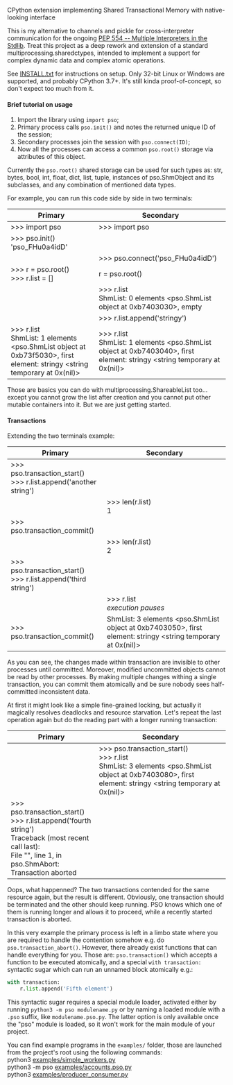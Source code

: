 CPython extension implementing Shared Transactional Memory with native-looking interface

This is my alternative to channels and pickle for cross-interpreter communication for the ongoing [PEP 554 -- Multiple Interpreters in the Stdlib](https://www.python.org/dev/peps/pep-0554/). Treat this project as a deep rework and extension of a standard multiprocessing.sharedctypes, intended to implement a support for complex dynamic data and complex atomic operations.

See [INSTALL.txt](INSTALL.txt) for instructions on setup. Only 32-bit Linux or Windows are supported, and probably CPython 3.7+. It's still kinda proof-of-concept, so don't expect too much from it.

#### Brief tutorial on usage

1. Import the library using ```import pso```;
2. Primary process calls ```pso.init()``` and notes the returned unique ID of the session;
3. Secondary processes join the session with ```pso.connect(ID)```;
4. Now all the processes can access a common ```pso.root()``` storage via attributes of this object.

Currently the ```pso.root()``` shared storage can be used for such types as: str, bytes, bool, int, float, dict, list, tuple, instances of pso.ShmObject and its subclasses, and any combination of mentioned data types.

For example, you can run this code side by side in two terminals:

| Primary | Secondary |
|--|--|
| >>> import pso  | >>> import pso  |
| >>> pso.init()<br>'pso_FHu0a4idD'  |  |
|  | >>> pso.connect('pso_FHu0a4idD')  |
| >>> r = pso.root() <br> >>> r.list = [] | r = pso.root() |
|  | >>> r.list<br>ShmList: 0 elements <pso.ShmList object at 0xb7403030>, empty  |
|  | >>> r.list.append('stringy')  |
| >>> r.list<br>ShmList: 1 elements <pso.ShmList object at 0xb73f5030>, first element: stringy <string temporary at 0x(nil)> | >>> r.list<br>ShmList: 1 elements <pso.ShmList object at 0xb7403040>, first element: stringy <string temporary at 0x(nil)> |

Those are basics you can do with multiprocessing.ShareableList too... except you cannot grow the list after creation and you cannot put other mutable containers into it. But we are just getting started.

#### Transactions

Extending the two terminals example:

| Primary | Secondary |
|--|--|
| >>> pso.transaction_start()<br> >>> r.list.append('another string') |  |
|  | >>> len(r.list)<br>1 |
| >>> pso.transaction_commit() |  |
|  | >>> len(r.list)<br>2 |
| >>> pso.transaction_start()<br> >>> r.list.append('third string') |  |
|  | >>> r.list <br>*execution pauses* |
| >>> pso.transaction_commit() | ShmList: 3 elements <pso.ShmList object at 0xb7403050>, first element: stringy <string temporary at 0x(nil)> |

As you can see, the changes made within transaction are invisible to other processes until committed. Moreover, modified uncommitted objects cannot be read by other processes. By making multiple changes withing a single transaction, you can commit them atomically and be sure nobody sees half-committed inconsistent data.

At first it might look like a simple fine-grained locking, but actually it magically resolves deadlocks and resource starvation. Let's repeat the last operation again but do the reading part with a longer running transaction:

| Primary | Secondary |
|--|--|
|  | >>> pso.transaction_start() <br> >>> r.list <br> ShmList: 3 elements <pso.ShmList object at 0xb7403080>, first element: stringy <string temporary at 0x(nil)> |
| >>> pso.transaction_start()<br> >>> r.list.append('fourth string') <br> Traceback (most recent call last):<br>  File "<stdin>", line 1, in <module><br>pso.ShmAbort: Transaction aborted

Oops, what happenned? The two transactions contended for the same resource again, but the result is different. Obviously, one transaction should be terminated and the other should keep running. PSO knows which one of them is running longer and allows it to proceed, while a recently started transaction is aborted.

In this very example the primary process is left in a limbo state where you are required to handle the contention somehow e.g. do ```pso.transaction_abort()```. However, there already exist functions that can handle everything for you. Those are: ```pso.transaction()``` which accepts a function to be executed atomically, and a special ```with transaction:``` syntactic sugar which can run an unnamed block atomically e.g.:

```python
with transaction:
    r.list.append('Fifth element')
```

This syntactic sugar requires a special module loader, activated either by running ```python3 -m pso modulename.py``` or by naming a loaded module with a ```.pso``` suffix, like ```modulename.pso.py```. The latter option is only available once the "pso" module is loaded, so it won't work for the main module of your project.

You can find example programs in the ```examples/``` folder, those are launched from the project's root using the following commands:  
python3 [examples/simple_workers.py](examples/simple_workers.py)  
python3 -m pso [examples/accounts.pso.py](examples/accounts.pso.py)  
python3 [examples/producer_consumer.py](examples/producer_consumer.py)  
